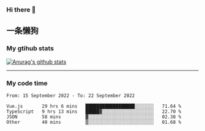 ### Hi there 👋

## 一条懒狗
<!--
**kiss-me-quickly/kiss-me-quickly** is a ✨ _special_ ✨ repository because its `README.md` (this file) appears on your GitHub profile.

Here are some ideas to get you started:

- 🔭 I’m currently working on ...
- 🌱 I’m currently learning ...
- 👯 I’m looking to collaborate on ...
- 🤔 I’m looking for help with ...
- 💬 Ask me about ...
- 📫 How to reach me: ...
- 😄 Pronouns: ...
- ⚡ Fun fact: ...
-->


### My gtihub stats

[![Anurag's github stats](https://github-readme-stats.vercel.app/api?username=kiss-me-quickly)](https://github.com/anuraghazra/github-readme-stats)

***

### My code time

<!--START_SECTION:waka-->

```text
From: 15 September 2022 - To: 22 September 2022

Vue.js       29 hrs 6 mins   ██████████████████░░░░░░░   71.64 %
TypeScript   9 hrs 13 mins   █████▓░░░░░░░░░░░░░░░░░░░   22.70 %
JSON         58 mins         ▓░░░░░░░░░░░░░░░░░░░░░░░░   02.38 %
Other        40 mins         ▒░░░░░░░░░░░░░░░░░░░░░░░░   01.68 %
```

<!--END_SECTION:waka-->
